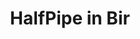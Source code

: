---
layout: single
title:  "HalfPipe in Bir"
header:
  teaser: "/assets/images/Bhoj-PNG.png"
tags:
  - Skateboarding
  - Sports
  - Skatepark
  - DIY
  - Bhoj
  - Bir
  - Himalayas
# sidebar:
#   - title: ESP32
#     image: "/assets/images/fritzing_devkitc.png"
#     image-alt: ESP32 Developer module image
#     text: 
model:
  asset: "/assets/models/bir-half-pip.gltf"
  color: #FFFFFF
---